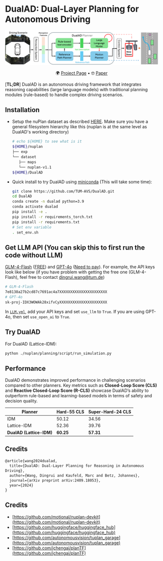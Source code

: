 # DualAD: Dual-Layer Planning for Autonomous Driving
 
<div align='center'>

![DualAD Framework](./assets/teaser.png)

🌍 [Project Page](https://dualad.github.io/) • 🤓 [Paper](https://arxiv.org/pdf/2409.18053) 

</div>

[**TL;DR**] DualAD is an autonomous driving framework that integrates reasoning capabilities (large language models) with traditional planning modules (rule-based) to handle complex driving scenarios. 

## Installation
- Setup the nuPlan dataset as described [HERE](https://nuplan-devkit.readthedocs.io/en/latest/dataset_setup.html). Make sure you have a general filesystem hierarchy like this (nuplan is at the same level as DualAD's working directory)
   ```bash
   # echo ${HOME} to see what is it
   ${HOME}/nuplan
   ├── exp
   └── dataset
      ├── maps
      └── nuplan-v1.1
   ${HOME}/DualAD
   ```
- Quick install to try DualAD using [miniconda](https://docs.anaconda.com/free/miniconda/miniconda-install/) (This will take some time):
   ```bash
   git clone https://github.com/TUM-AVS/DualAD.git
   cd DualAD
   conda create -n dualad python=3.9
   conda activate dualad
   pip install -e .
   pip install -r requirements_torch.txt
   pip install -r requirements.txt
   # Set env variable
   . set_env.sh
   ```

## Get LLM API (You can skip this to first run the code without LLM)
[GLM-4-Flash](https://bigmodel.cn/usercenter/apikeys) ([FREE](https://open.bigmodel.cn/pricing)) and [GPT-4o](https://platform.openai.com/settings/organization/api-keys) ([Need to pay](https://openai.com/api/pricing/)). For example, the API keys look like below (if you have problem with getting the free one (GLM-4-Flash), feel free to contact dingrui.wang@tum.de)

   ```bash
   # GLM-4-Flash
   7e8138a27b2cd87c7691ac4a7XXXXXXXXXXXXXXXXXXXXXX
   # GPT-4o
   sk-proj-IDX3WOWAk28xifvCyXXXXXXXXXXXXXXXXXXXXXX
   ```
In [```LLM.yml```](./LLM.yml), add your API keys and set ```use_llm``` to ```True```. If you are using GPT-4o, then set ```use_open_ai``` to ```True```.
## Try DualAD
For DualAD (Lattice-IDM):
   ```bash
   python ./nuplan/planning/script/run_simulation.py
   ```

## Performance

DualAD demonstrates improved performance in challenging scenarios compared to other planners. Key metrics such as **Closed-Loop Score (CLS)** and **Reactive Closed-Loop Score (R-CLS)** showcase DualAD’s ability to outperform rule-based and learning-based models in terms of safety and decision quality.

| Planner                  | Hard-55 CLS | Super-Hard-24 CLS |
|--------------------------|-------------|--------------------|
| IDM                      | 50.12       | 34.56             |
| Lattice-IDM              | 52.36       | 39.76             |
| **DualAD (Lattice-IDM)** | **60.25**   | **57.31**         |


## Credits

```text
@article{wang2024dualad,
  title={DualAD: Dual-Layer Planning for Reasoning in Autonomous Driving},
  author={Wang, Dingrui and Kaufeld, Marc and Betz, Johannes},
  journal={arXiv preprint arXiv:2409.18053},
  year={2024}
}
```


## Credits

- [https://github.com/motional/nuplan-devkit](https://github.com/motional/nuplan-devkit)
- [https://github.com/huggingface/huggingface_hub](https://github.com/huggingface/huggingface_hub)
- [https://github.com/autonomousvision/tuplan_garage](https://github.com/autonomousvision/tuplan_garage)
- [https://github.com/jchengai/planTF](https://github.com/jchengai/planTF)